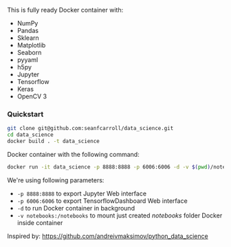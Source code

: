 This is fully ready Docker container with:
 - NumPy
 - Pandas
 - Sklearn
 - Matplotlib
 - Seaborn
 - pyyaml
 - h5py
 - Jupyter
 - Tensorflow
 - Keras
 - OpenCV 3

 ### Quickstart

```sh
git clone git@github.com:seanfcarroll/data_science.git
cd data_science
docker build . -t data_science
```

Docker container with the following command:
```sh
docker run -it data_science -p 8888:8888 -p 6006:6006 -d -v $(pwd)/notebooks:/notebooks
```
We're using following parameters:
- ```-p 8888:8888``` to export Jupyter Web interface
- ```-p 6006:6006``` to export TensorflowDashboard Web interface
- ```-d``` to run Docker container in background
- ```-v notebooks:/notebooks``` to mount just created *notebooks* folder Docker inside container


Inspired by: https://github.com/andreivmaksimov/python_data_science

